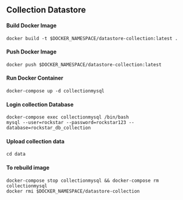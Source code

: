 ## Collection Datastore

#### Build Docker Image

```
docker build -t $DOCKER_NAMESPACE/datastore-collection:latest .
```

#### Push Docker Image

```
docker push $DOCKER_NAMESPACE/datastore-collection:latest
```

#### Run Docker Container

```
docker-compose up -d collectionmysql
```

#### Login collection Database

```
docker-compose exec collectionmysql /bin/bash
mysql --user=rockstar --password=rockstar123 --database=rockstar_db_collection
```

#### Upload collection data

```
cd data
```

#### To rebuild image

```
docker-compose stop collectionmysql && docker-compose rm collectionmysql
docker rmi $DOCKER_NAMESPACE/datastore-collection
```
